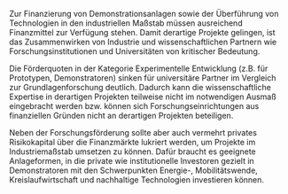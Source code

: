 Zur Finanzierung von Demonstrationsanlagen sowie der Überführung von
Technologien in den industriellen Maßstab müssen ausreichend
Finanzmittel zur Verfügung stehen. Damit
derartige Projekte gelingen, ist das Zusammenwirken von Industrie und
wissenschaftlichen Partnern wie Forschungsinstitutionen und
Universitäten von kritischer Bedeutung. 

Die Förderquoten in der Kategorie Experimentelle Entwicklung (z.B. für Prototypen, Demonstratoren) sinken für universitäre Partner im Vergleich zur Grundlagenforschung deutlich. Dadurch kann die wissenschaftliche Expertise in derartigen Projekten teilweise nicht im notwendigen Ausmaß eingebracht werden bzw. können sich Forschungseinrichtungen aus finanziellen Gründen nicht an
derartigen Projekten beteiligen. 

Neben der Forschungsförderung sollte aber auch vermehrt privates Risikokapital über die Finanzmärkte lukriert werden, um Projekte im Industriemaßstab umsetzen zu können. Dafür braucht es geeignete Anlageformen, in die private wie institutionelle Investoren gezielt in Demonstratoren mit den Schwerpunkten Energie-, Mobilitätswende, Kreislaufwirtschaft und nachhaltige Technologien
investieren können.
